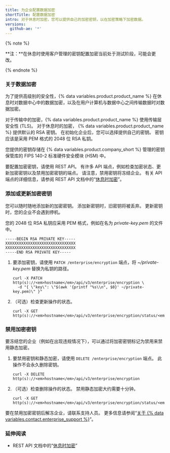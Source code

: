 ```yaml
---
title: 为企业配置数据加密
shortTitle: 配置数据加密
intro: 对于休息时加密，您可以提供自己的加密密钥，以在加密策略下加密数据。
versions:
  github-ae: '*'
---
```


{% note %}

**注：**在休息时使用客户管理的密钥配置加密当前处于测试阶段，可能会更改。

{% endnote %}

### 关于数据加密

为了提供高级别的安全性，{% data variables.product.product_name %} 在休息时对数据中心中的数据加密，以及在用户计算机与数据中心之间传输数据时对数据加密。

对于传输中的加密，{% data variables.product.product_name %} 使用传输层安全性 (TLS)。 对于休息时的加密， {% data variables.product.product_name %} 提供默认的 RSA 密钥。 在初始化企业后，您可以选择提供自己的密钥。 密钥应该是采用 PEM 格式的 2048 位 RSA 私钥。

您提供的密钥存储在 {% data variables.product.company_short %} 管理的密钥保管库的 FIPS 140-2 标准硬件安全模块 (HSM) 中。

要配置加密密钥，请使用 REST API。 有许多 API 端点，例如检查加密状态、更新加密密钥以及禁用加密密钥的端点。 请注意，禁用密钥将冻结企业。 有关 API 端点的详细信息，请参阅 REST API 文档中的“[休息时加密](/rest/reference/enterprise-admin#encryption-at-rest)”。

### 添加或更新加密密钥

您可以随时随地添加新的加密密钥。 添加新密钥时，旧密钥将被丢弃。 更新密钥时，您的企业不会遇到停机。

您的 2048 位 RSA 私钥应采用 PEM 格式，例如在名为 _private-key.pem_ 的文件中。

   ```
   -----BEGIN RSA PRIVATE KEY-----
   XXXXXXXXXXXXXXXXXXXXXXXXXXXXXXX
   XXXXXXXXXXXXXXXXXXXXXXXXXXXXXXX
   -----END RSA PRIVATE KEY-----
   ```

1. 要添加密钥，请使用 `PATCH /enterprise/encryption` 端点，将 *~/private-key.pem* 替换为私钥的路径。

   ```shell
   curl -X PATCH http(s)://<em>hostname</em>/api/v3/enterprise/encryption \
     -d "{ \"key\": \"$(awk '{printf "%s\\n", $0}' ~/private-key.pem)\" }"
   ```

2. （可选）检查更新操作的状态。

   ```shell
   curl -X GET http(s)://<em>hostname</em>/api/v3/enterprise/encryption/status/<em>request_id</em>
   ```

### 禁用加密密钥

要冻结您的企业（例如在出现违规情况下），可以通过将加密密钥标记为禁用来禁用静态加密。

1. 要禁用密钥和静态加密，请使用 `DELETE /enterprise/encryption` 端点。 此操作不会永久删除密钥。

   ```shell
   curl -X DELETE http(s)://<em>hostname</em>/api/v3/enterprise/encryption
   ```

2. （可选）检查删除操作的状态。 禁用静态加密大约需要十分钟。

   ```shell
   curl -X GET http(s)://<em>hostname</em>/api/v3/enterprise/encryption/status/<em>request_id</em>
   ```

要在禁用加密密钥后解冻企业，请联系支持人员。 更多信息请参阅“[关于 {% data variables.contact.enterprise_support %}](/admin/enterprise-support/about-github-enterprise-support)”。

### 延伸阅读

- REST API 文档中的“[休息时加密](/rest/reference/enterprise-admin#encryption-at-rest)” 
